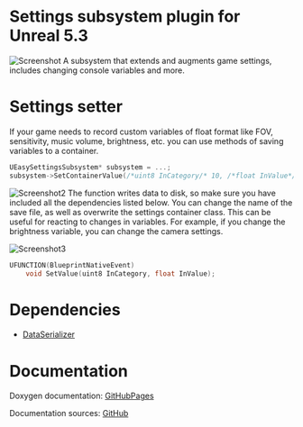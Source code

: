 # Settings subsystem plugin for Unreal 5.3
![Screenshot](https://cdn.discordapp.com/attachments/1026083841791754250/1275094154103492659/image.png?ex=66c4a378&is=66c351f8&hm=8b900b4e5ce54f78610e930cf767738d37eb411936d51824abf266dcd183e3d7&)
A subsystem that extends and augments game settings, includes changing console variables and more.

# Settings setter
If your game needs to record custom variables of float format like FOV, sensitivity, music volume, brightness, etc. you can use methods of saving variables to a container.
```C++
UEasySettingsSubsystem* subsystem = ...;
subsystem->SetContainerValue(/*uint8 InCategory/* 10, /*float InValue*/ 52.0f, /*bool bApply*/ true)
```
![Screenshot2](https://cdn.discordapp.com/attachments/1026083841791754250/1275424560677912576/image.png?ex=66c5d72f&is=66c485af&hm=b024f13b98fcd9701847a7922275a69b9a0eebed57f803738990c712529b8051&)
The function writes data to disk, so make sure you have included all the dependencies listed below.
You can change the name of the save file, as well as overwrite the settings container class.
This can be useful for reacting to changes in variables. For example, if you change the brightness variable, you can change the camera settings.

![Screenshot3](https://cdn.discordapp.com/attachments/1026083841791754250/1275424914853335060/image.png?ex=66c5d783&is=66c48603&hm=d92b926d7c0b74fb3b127938be97b9806f2d9a9e37ea9e851b9ea8743989d932&)

```C++
UFUNCTION(BlueprintNativeEvent)
	void SetValue(uint8 InCategory, float InValue);
```

# Dependencies
- [DataSerializer](https://github.com/ArtemIyX/DataSerializerUnreal)

# Documentation
Doxygen documentation: [GitHubPages](https://artemiyx.github.io/EasySettingsUnrealDoc/annotated.html)

Documentation sources: [GitHub](https://github.com/ArtemIyX/EasySettingsUnrealDoc)
